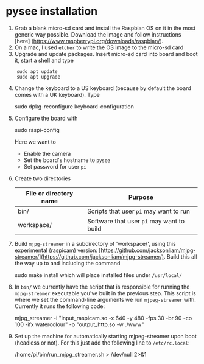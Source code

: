 # pysee installation

1) Grab a blank micro-sd card and install the Raspbian OS on it in the most
generic way possible. Download the image and follow instructions [here]
(https://www.raspberrypi.org/downloads/raspbian/).
2) On a mac, I used `etcher` to write the OS image to the micro-sd card
3) Upgrade and update packages. Insert micro-sd card into board and boot it,
start a shell and type 
```
    sudo apt update
    sudo apt upgrade
```
4) Change the keyboard to a US keyboard (because by default the board comes
with a UK keyboard). Type

    sudo dpkg-reconfigure keyboard-configuration
5) Configure the board with

    sudo raspi-config

   Here we want to
   * Enable the camera
   * Set the board's hostname to `pysee`
   * Set password for user `pi`
6) Create two directories

   File or directory name | Purpose
   ---------------------- | -------
   bin/                   | Scripts that user `pi` may want to run
   workspace/             | Software that user `pi` may want to build

7) Build `mjpg-streamer` in  a subdirectory of 'workspace/', using this 
experimental (raspicam) version: [https://github.com/jacksonliam/mjpg-streamer/](https://github.com/jacksonliam/mjpg-streamer/). Build this all the way up to and including the command

    sudo make install
which will place installed files under `/usr/local/`

8) In `bin/` we currently have the script that is responsible for running the
`mjpg-streamer` executable you've built in the previous step. This script is
where we set the command-line arguments we run `mjpeg-streamer` with. Currently it runs the following code:

    mjpg_streamer -i "input_raspicam.so -x 640 -y 480 -fps 30 -br 90 -co 100 -ifx watercolour" -o "output_http.so -w ./www"
9) Set up the machine for automatically starting mjpeg-streamer upon boot (headless or not).  For this just add the following line to `/etc/rc.local`:

    /home/pi/bin/run_mjpg_streamer.sh > /dev/null 2>&1
